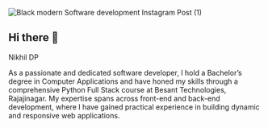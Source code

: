 ![Black modern Software development Instagram Post  (1)](https://github.com/Nikhil10422/Nikhil10422/assets/123402914/5dd19dd6-2cb5-4dd9-966d-c7d7151ac563)
## Hi there 👋

Nikhil DP

As a passionate and dedicated software developer, I hold a Bachelor’s degree in Computer Applications and have honed my skills through a comprehensive Python Full Stack course at Besant Technologies, Rajajinagar. My expertise spans across front-end and back-end development, where I have gained practical experience in building dynamic and responsive web applications.




<!--
**Nikhil10422/Nikhil10422** is a ✨ _special_ ✨ repository because its `README.md` (this file) appears on your GitHub profile.

Here are some ideas to get you started:

- 🔭 I’m currently working on ...
- 🌱 I’m currently learning ...
- 👯 I’m looking to collaborate on ...
- 🤔 I’m looking for help with ...
- 💬 Ask me about ...
- 📫 How to reach me: ...
- 😄 Pronouns: ...
- ⚡ Fun fact: ...
-->
